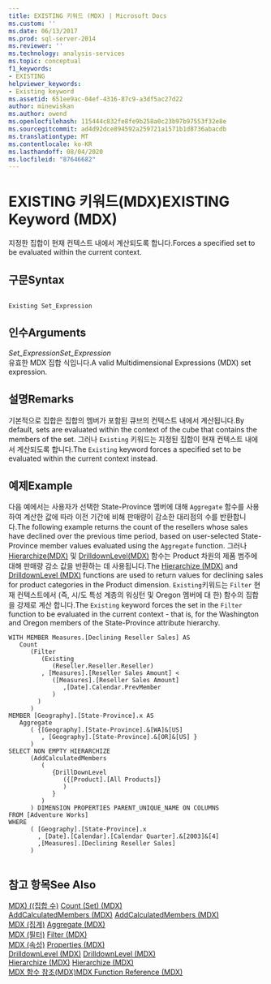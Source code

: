 ```yaml
---
title: EXISTING 키워드 (MDX) | Microsoft Docs
ms.custom: ''
ms.date: 06/13/2017
ms.prod: sql-server-2014
ms.reviewer: ''
ms.technology: analysis-services
ms.topic: conceptual
f1_keywords:
- EXISTING
helpviewer_keywords:
- Existing keyword
ms.assetid: 651ee9ac-04ef-4316-87c9-a3df5ac27d22
author: minewiskan
ms.author: owend
ms.openlocfilehash: 115444c832fe8fe9b258a0c23b97b97553f32e8e
ms.sourcegitcommit: ad4d92dce894592a259721a1571b1d8736abacdb
ms.translationtype: MT
ms.contentlocale: ko-KR
ms.lasthandoff: 08/04/2020
ms.locfileid: "87646682"
---
```

# <a name="existing-keyword-mdx"></a><span data-ttu-id="962df-102">EXISTING 키워드(MDX)</span><span class="sxs-lookup"><span data-stu-id="962df-102">EXISTING Keyword (MDX)</span></span>
  <span data-ttu-id="962df-103">지정한 집합이 현재 컨텍스트 내에서 계산되도록 합니다.</span><span class="sxs-lookup"><span data-stu-id="962df-103">Forces a specified set to be evaluated within the current context.</span></span>  
  
## <a name="syntax"></a><span data-ttu-id="962df-104">구문</span><span class="sxs-lookup"><span data-stu-id="962df-104">Syntax</span></span>  
  
```  
  
Existing Set_Expression  
```  
  
## <a name="arguments"></a><span data-ttu-id="962df-105">인수</span><span class="sxs-lookup"><span data-stu-id="962df-105">Arguments</span></span>  
 <span data-ttu-id="962df-106">*Set_Expression*</span><span class="sxs-lookup"><span data-stu-id="962df-106">*Set_Expression*</span></span>  
 <span data-ttu-id="962df-107">유효한 MDX 집합 식입니다.</span><span class="sxs-lookup"><span data-stu-id="962df-107">A valid Multidimensional Expressions (MDX) set expression.</span></span>  
  
## <a name="remarks"></a><span data-ttu-id="962df-108">설명</span><span class="sxs-lookup"><span data-stu-id="962df-108">Remarks</span></span>  
 <span data-ttu-id="962df-109">기본적으로 집합은 집합의 멤버가 포함된 큐브의 컨텍스트 내에서 계산됩니다.</span><span class="sxs-lookup"><span data-stu-id="962df-109">By default, sets are evaluated within the context of the cube that contains the members of the set.</span></span> <span data-ttu-id="962df-110">그러나 `Existing` 키워드는 지정된 집합이 현재 컨텍스트 내에서 계산되도록 합니다.</span><span class="sxs-lookup"><span data-stu-id="962df-110">The `Existing` keyword forces a specified set to be evaluated within the current context instead.</span></span>  
  
## <a name="example"></a><span data-ttu-id="962df-111">예제</span><span class="sxs-lookup"><span data-stu-id="962df-111">Example</span></span>  
 <span data-ttu-id="962df-112">다음 예에서는 사용자가 선택한 State-Province 멤버에 대해 `Aggregate` 함수를 사용하여 계산한 값에 따라 이전 기간에 비해 판매량이 감소한 대리점의 수를 반환합니다.</span><span class="sxs-lookup"><span data-stu-id="962df-112">The following example returns the count of the resellers whose sales have declined over the previous time period, based on user-selected State-Province member values evaluated using the `Aggregate` function.</span></span> <span data-ttu-id="962df-113">그러나 [Hierarchize&#40;MDX&#41;](/sql/mdx/hierarchize-mdx) 및 [DrilldownLevel(MDX)](/sql/mdx/drilldownlevel-mdx) 함수는 Product 차원의 제품 범주에 대해 판매량 감소 값을 반환하는 데 사용됩니다.</span><span class="sxs-lookup"><span data-stu-id="962df-113">The [Hierarchize &#40;MDX&#41;](/sql/mdx/hierarchize-mdx) and [DrilldownLevel (MDX)](/sql/mdx/drilldownlevel-mdx) functions are used to return values for declining sales for product categories in the Product dimension.</span></span> <span data-ttu-id="962df-114">`Existing`키워드는 `Filter` 현재 컨텍스트에서 (즉, 시/도 특성 계층의 워싱턴 및 Oregon 멤버에 대 한) 함수의 집합을 강제로 계산 합니다.</span><span class="sxs-lookup"><span data-stu-id="962df-114">The `Existing` keyword forces the set in the `Filter` function to be evaluated in the current context - that is, for the Washington and Oregon members of the State-Province attribute hierarchy.</span></span>  
  
```  
WITH MEMBER Measures.[Declining Reseller Sales] AS  
   Count  
      (Filter  
         (Existing  
            (Reseller.Reseller.Reseller)  
         , [Measures].[Reseller Sales Amount] <   
            ([Measures].[Reseller Sales Amount]  
               ,[Date].Calendar.PrevMember  
            )  
        )  
      )  
MEMBER [Geography].[State-Province].x AS   
   Aggregate   
      ( {[Geography].[State-Province].&[WA]&[US]  
         , [Geography].[State-Province].&[OR]&[US] }   
      )  
SELECT NON EMPTY HIERARCHIZE   
      (AddCalculatedMembers   
         (   
            {DrillDownLevel  
               ({[Product].[All Products]}  
               )  
            }   
         )   
      ) DIMENSION PROPERTIES PARENT_UNIQUE_NAME ON COLUMNS   
FROM [Adventure Works]  
WHERE   
      ( [Geography].[State-Province].x  
        , [Date].[Calendar].[Calendar Quarter].&[2003]&[4]  
        ,[Measures].[Declining Reseller Sales]  
      )  
  
```  
  
## <a name="see-also"></a><span data-ttu-id="962df-115">참고 항목</span><span class="sxs-lookup"><span data-stu-id="962df-115">See Also</span></span>  
 <span data-ttu-id="962df-116">[MDX&#41; &#40;&#40;집합 수&#41;](/sql/mdx/count-set-mdx) </span><span class="sxs-lookup"><span data-stu-id="962df-116">[Count &#40;Set&#41; &#40;MDX&#41;](/sql/mdx/count-set-mdx) </span></span>  
 <span data-ttu-id="962df-117">[AddCalculatedMembers &#40;MDX&#41;](/sql/mdx/addcalculatedmembers-mdx) </span><span class="sxs-lookup"><span data-stu-id="962df-117">[AddCalculatedMembers &#40;MDX&#41;](/sql/mdx/addcalculatedmembers-mdx) </span></span>  
 <span data-ttu-id="962df-118">[MDX &#40;집계&#41;](/sql/mdx/aggregate-mdx) </span><span class="sxs-lookup"><span data-stu-id="962df-118">[Aggregate &#40;MDX&#41;](/sql/mdx/aggregate-mdx) </span></span>  
 <span data-ttu-id="962df-119">[MDX &#40;필터&#41;](/sql/mdx/filter-mdx) </span><span class="sxs-lookup"><span data-stu-id="962df-119">[Filter &#40;MDX&#41;](/sql/mdx/filter-mdx) </span></span>  
 <span data-ttu-id="962df-120">[MDX &#40;속성&#41;](/sql/mdx/properties-mdx) </span><span class="sxs-lookup"><span data-stu-id="962df-120">[Properties &#40;MDX&#41;](/sql/mdx/properties-mdx) </span></span>  
 <span data-ttu-id="962df-121">[DrilldownLevel &#40;MDX&#41;](/sql/mdx/drilldownlevel-mdx) </span><span class="sxs-lookup"><span data-stu-id="962df-121">[DrilldownLevel &#40;MDX&#41;](/sql/mdx/drilldownlevel-mdx) </span></span>  
 <span data-ttu-id="962df-122">[Hierarchize &#40;MDX&#41;](/sql/mdx/hierarchize-mdx) </span><span class="sxs-lookup"><span data-stu-id="962df-122">[Hierarchize &#40;MDX&#41;](/sql/mdx/hierarchize-mdx) </span></span>  
 [<span data-ttu-id="962df-123">MDX 함수 참조&#40;MDX&#41;</span><span class="sxs-lookup"><span data-stu-id="962df-123">MDX Function Reference &#40;MDX&#41;</span></span>](/sql/mdx/mdx-function-reference-mdx)  
  
  
